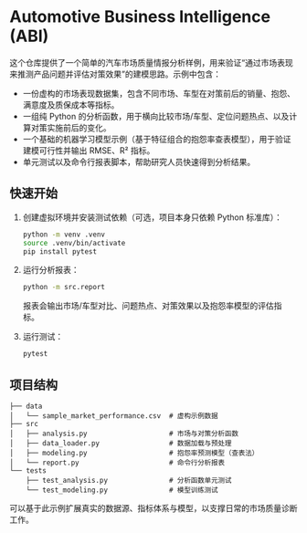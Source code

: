 # Automotive Business Intelligence (ABI)

这个仓库提供了一个简单的汽车市场质量情报分析样例，用来验证“通过市场表现来推测产品问题并评估对策效果”的建模思路。示例中包含：

- 一份虚构的市场表现数据集，包含不同市场、车型在对策前后的销量、抱怨、满意度及质保成本等指标。
- 一组纯 Python 的分析函数，用于横向比较市场/车型、定位问题热点、以及计算对策实施前后的变化。
- 一个基础的机器学习模型示例（基于特征组合的抱怨率查表模型），用于验证建模可行性并输出 RMSE、R² 指标。
- 单元测试以及命令行报表脚本，帮助研究人员快速得到分析结果。

## 快速开始

1. 创建虚拟环境并安装测试依赖（可选，项目本身只依赖 Python 标准库）：

   ```bash
   python -m venv .venv
   source .venv/bin/activate
   pip install pytest
   ```

2. 运行分析报表：

   ```bash
   python -m src.report
   ```

   报表会输出市场/车型对比、问题热点、对策效果以及抱怨率模型的评估指标。

3. 运行测试：

   ```bash
   pytest
   ```

## 项目结构

```
├── data
│   └── sample_market_performance.csv  # 虚构示例数据
├── src
│   ├── analysis.py                    # 市场与对策分析函数
│   ├── data_loader.py                 # 数据加载与预处理
│   ├── modeling.py                    # 抱怨率预测模型（查表法）
│   └── report.py                      # 命令行分析报表
└── tests
    ├── test_analysis.py               # 分析函数单元测试
    └── test_modeling.py               # 模型训练测试
```

可以基于此示例扩展真实的数据源、指标体系与模型，以支撑日常的市场质量诊断工作。
